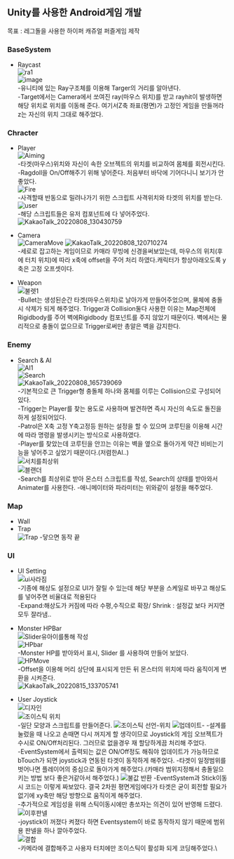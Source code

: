 ## Unity를 사용한 Android게임 개발
목표 : 레그돌을 사용한 하이퍼 캐쥬얼 퍼즐게임 제작

### BaseSystem
- Raycast\
![ra1](https://user-images.githubusercontent.com/93506849/183329773-15173325-fe04-472f-9146-bfe58d447f25.png)\
![image](https://user-images.githubusercontent.com/93506849/183329503-e06a9fae-505f-4708-ad00-37cdff711c94.png)\
-유니티에 있는 Ray구조체를 이용해 Targer의 거리를 알아낸다.\
-Target에서는 Camera에서 쏘여진 ray(마우스 위치)를 받고 rayhit이 발생하면 해당 위치로 위치를 이동해 준다. 여기서Z축 좌표(평면)가 고정인 게임을 만들꺼라 z는 자신의 위치 그대로 해주었다.




### Chracter
- Player\
![Aiming](https://user-images.githubusercontent.com/93506849/183337142-1acf49b7-0305-4c11-b8f3-136282fa57d8.JPG)\
-타겟(마우스)위치와 자신이 속한 오브젝트의 위치를 비교하여 몸체를 회전시킨다.\
-Ragdoll을 On/Off해주기 위해 넣어준다. 처음부터 바닥에 기어다니니 보기가 안좋았다.\
![Fire](https://user-images.githubusercontent.com/93506849/183338029-43d49c38-fcf9-46ef-ac3a-ec319a84ce9f.JPG)\
-사격할때 반동으로 밀려나가기 위한 스크립트 사격위치와 타겟의 위치를 받는다.
![user](https://user-images.githubusercontent.com/93506849/183376721-88954e83-b620-4787-bd4c-ff89e3c734ad.JPG)\
-해당 스크립트들은 유저 컴포넌트에 다 넣어주었다.\
![KakaoTalk_20220808_130430759](https://user-images.githubusercontent.com/93506849/183338350-44217eab-44d2-4512-a9ba-4ac987bcc639.gif)




- Camera\
![CameraMove](https://user-images.githubusercontent.com/93506849/183330579-47110c61-dfa6-4f6d-9163-f5b1f4c5df63.JPG)
![KakaoTalk_20220808_120710274](https://user-images.githubusercontent.com/93506849/183330732-21193113-8b23-4f7b-a2a0-10925e879045.gif)\
-세로로 잡고하는 게임이므로 카매라 무빙에 신경을써보았는데, 마우스의 위치(후에 터치 위치)에 따라 x축에 offset을 주어 처리 하였다.캐릭터가 항상아래오도록 y축은 고정 오프셋이다.



- Weapon\
![불렛1](https://user-images.githubusercontent.com/93506849/183339015-20cd2127-40f0-4ff9-82e1-16d539e91393.JPG)\
-Bullet는 생성된순간 타겟(마우스위치)로 날아가게 만들어주었으며, 물체에 충돌 시 삭제가 되게 해주었다. Trigger과 Collision둘다 사용한 이유는 Map전체에 Rigidbody를 주어 벽에Rigidbody 컴포넌트를 주지 않았기 때문이다. 벽에서는 물리적으로 충돌이 없으므로 Trigger로써만 총알은 벽을 감지한다.


### Enemy
- Search & AI\
![AI1](https://user-images.githubusercontent.com/93506849/183344733-866f4680-3c11-462c-844b-6645124e990f.JPG)\
![Search](https://user-images.githubusercontent.com/93506849/183342959-ea7e3ca7-c76d-4bd9-ad31-2e6126d9a9b0.JPG)\
![KakaoTalk_20220808_165739069](https://user-images.githubusercontent.com/93506849/183368907-0e32c3a5-8545-4ac2-862a-f107926861e5.gif)\
-기본적으로 큰 Trigger형 충돌체 하나와 몸체를 이루는 Collision으로 구성되어 있다.\
-Trigger는 Player를 찾는 용도로 사용하며 발견하면 즉시 자신의 속도로 돌진을 하게 설정되어있다.\
-Patrol은 X축 고정 Y축고정등 원하는 설정을 할 수 있으며 코루틴을 이용해 시간에 따라 명령을 발생시키는 방식으로 사용하였다.\
-Player를 찾았는데 코루틴을 안끄는 이유는 벽을 옆으로 돌아가게 약간 비비는기능을 넣어주고 싶었기 때문이다.(저렴한AI..)\
![서치를최상위](https://user-images.githubusercontent.com/93506849/184577033-2dab6d25-a869-4107-8995-42ad9a02e358.JPG)\
![블랜더](https://user-images.githubusercontent.com/93506849/184589598-6d71809b-f51f-4878-9b99-196e3916f1d2.JPG)\
-Search를 최상위로 받아 몬스터 스크립트를 작성, Search의 상태를 받아와서 Animater를 사용한다.
-애니메이터와 파라미터는 위와같이 설정을 해주었다.





### Map
- Wall
- Trap\
![Trap](https://user-images.githubusercontent.com/93506849/183345142-85541c5d-9e5d-40f4-b1ed-649dd73f902a.JPG)
-닿으면 동작 끝

### UI
- UI Setting\
![ui사라짐](https://user-images.githubusercontent.com/93506849/183366961-91c1d4be-5268-414b-b0e2-0ebb080c1c82.JPG)\
-기종에 해상도 설정으로 UI가 잘릴 수 있는데 해당 부분을 스케일로 바꾸고 해상도를 넣어주면 비율대로 적용된다\
-Expand:해상도가 커짐에 따라 수평,수직으로 확장/ Shrink : 설정값 보다 커지면 모두 잘라냄..

- Monster HPBar\
![Slider유아이를통해 작성](https://user-images.githubusercontent.com/93506849/184577236-07a2c432-cead-4fbc-9773-67d0f1a08f1d.JPG)\
![HPbar](https://user-images.githubusercontent.com/93506849/184577248-477cee35-913d-41f8-b5d4-dafa3b90b13f.JPG)\
-Monster HP를 받아와서 표시, Slider 를 사용하여 만들어 보았다.\
![HPMove](https://user-images.githubusercontent.com/93506849/184577255-c3ffb7fe-851e-455f-b2d3-d0b35da3b846.JPG)\
-Offset을 이용해 머리 상단에 표시되게 만든 뒤 몬스터의 위치에 따라 움직이게 변환을 시켜준다.\
![KakaoTalk_20220815_133705741](https://user-images.githubusercontent.com/93506849/184577787-5fcc8ac6-49a4-4dd1-a6a0-5b0dd64850a8.gif)

- User Joystick\
![디자인](https://user-images.githubusercontent.com/93506849/185296211-3ae700a0-2d84-4e30-935c-ae1434394eaf.JPG)\
![조이스틱 위치](https://user-images.githubusercontent.com/93506849/185296254-ba99904a-7e4e-49d8-bee6-5d8edcb871b9.JPG)\
-일단 모양과 스크립트를 만들어준다.
![조이스틱 선언-위치](https://user-images.githubusercontent.com/93506849/185296514-e967a4fa-c4dd-47c5-8367-1c9b1d54c9f4.JPG)
![업데이트](https://user-images.githubusercontent.com/93506849/185296799-0990f637-080b-4349-bd48-70052c7c1665.JPG)\- 
-설계를 눌렀을 때 나오고 손때면 다시 꺼지게 할 생각이므로 Joystick의 게임 오브젝트가 수시로 ON/Off처리된다. 그러므로 없을경우 재 할당하게끔 처리해 주었다.\
-EventSystem에서 출력되는 값은 ON/Off정도 해줘야 업데이트가 가능하므로 bTouch가 되면 joystick과 연동된 타겟이 동작하게 해주었다.
-타겟이 일정범위를 벗어나면 플레이어의 중심으로 돌아가게 해주었다.(카매라 범위지정해서 충돌일으키는 방법 보다 좋은거같아서 해주었다.)
![불값 반환](https://user-images.githubusercontent.com/93506849/185297387-702071c6-345a-4952-9915-85c4c5f6ab16.JPG)
-EventSystem과 Stick이동 시 코드는 이렇게 짜보았다. 결국 2차원 평면게임에다가 타겟은 굳이 회전할 필요가 없기에 xy축만 해당 방향으로 움직이게 해주었다.\
-추가적으로 게임성을 위해 스틱이동시에만 총쏘자는 의견이 있어 반영해 드렸다.\
![이후판넬](https://user-images.githubusercontent.com/93506849/185297719-1d58c4e5-dc40-41f9-a17b-bfe43d017240.JPG)\
-joystick이 꺼졌다 켜졌다 하면 Eventsystem이 바로 동작하지 않기 때문에 범위용 판넬을 하나 깔아주었다.\
![결합](https://user-images.githubusercontent.com/93506849/185297956-ab0cf13b-2107-4027-a8fa-b55326694be9.JPG)\
-카메라에 결합해주고 사용자 터치에만 조이스틱이 활성화 되게 코딩해주었다.\

